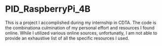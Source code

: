 # PID_RaspberryPi_4B
This is a project I accomplished during my internship in CDTA. The code is the combinationa culmination of my personal effort and resources I found online. While I utilized various online sources, unfortunatly, I am not able to provide an exhaustive list of all the specific resources I used.
